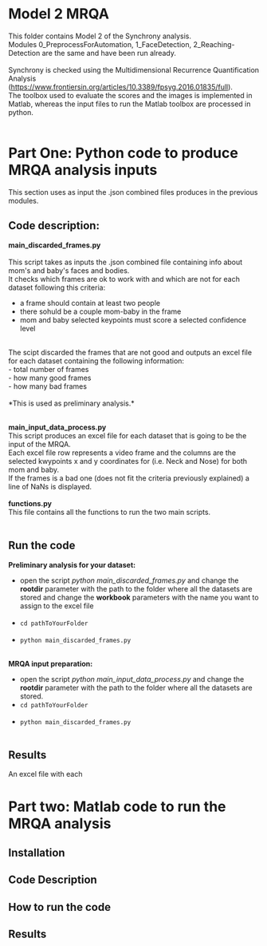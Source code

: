 # Model 2 MRQA
This folder contains Model 2 of the Synchrony analysis. <br>
Modules 0_PreprocessForAutomation, 1_FaceDetection, 2_Reaching-Detection are the same and have been run already.
<br><br>
Synchrony is checked using the Multidimensional Recurrence Quantification Analysis (https://www.frontiersin.org/articles/10.3389/fpsyg.2016.01835/full). <br>
The toolbox used to evaluate the scores and the images is implemented in Matlab, whereas the input files to run the Matlab toolbox are processed in python.
<br><br>
# Part One: Python code to produce MRQA analysis inputs
This section uses as input the .json combined files produces in the previous modules. <br>
## Code description: <br>
**main_discarded_frames.py** <br>  
This script takes as inputs the .json combined file containing info about mom's and baby's faces and bodies. <br>
It checks which frames are ok to work with and which are not for each dataset following this criteria: <br>
- a frame should contain at least two people <br>
- there sohuld be a couple mom-baby in the frame <br>
- mom and baby selected keypoints must score a selected confidence level <br>
<br>
The scipt discarded the frames that are not good and outputs an excel file for each dataset containing the following information:<br>
- total number of frames <br>
- how many good frames <br>
- how many bad frames <br><br>
*This is used as preliminary analysis.* <br><br>

**main_input_data_process.py** <br>
This script produces an excel file for each dataset that is going to be the input of the MRQA. <br>
Each excel file row represents a video frame and the columns are the selected kwypoints x and y coordinates for (i.e. Neck and Nose) for both mom and baby. <br>
If the frames is a bad one (does not fit the criteria previously explained) a line of NaNs is displayed. <br>
<br>
**functions.py** <br>
This file contains all the functions to run the two main scripts. <br>
<br>
## Run the code 
**Preliminary analysis for your dataset:**
- open the script *python main_discarded_frames.py* and change the **rootdir** parameter with the path to the folder where all the datasets are stored and change the **workbook** parameters with the name you want to assign to the excel file <br><br>
- `cd pathToYourFolder`<br><br>
- `python main_discarded_frames.py` <br><br>

**MRQA input preparation:**
- open the script *python main_input_data_process.py* and change the **rootdir** parameter with the path to the folder where all the datasets are stored.
- `cd pathToYourFolder`<br><br>
- `python main_discarded_frames.py` <br><br>


## Results  
An excel file with each 



# Part two: Matlab code to run the MRQA analysis ###

## Installation

## Code Description 

## How to run the code 

## Results 
